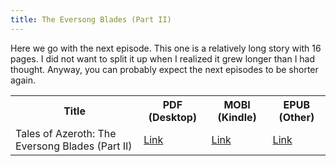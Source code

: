 ```yaml
---
title: The Eversong Blades (Part II)
---
```


<script lang="ts">
  import {siteLink} from "$lib/constants";
</script>

Here we go with the next episode. This one is a relatively long story with 16 pages. I did not want to split it up when I realized it grew longer than I had thought. Anyway, you can probably expect the next episodes to be shorter again.

<table class="table table-meu">
  <tr>
    <th class="text-center">
      Title
    </th>
    <th class="text-center">
      PDF (Desktop)
    </th>
    <th class="text-center">
      MOBI (Kindle)
    </th>
    <th class="text-center">
      EPUB (Other)
    </th>
  </tr>
  <tr>
    <td>
      Tales of Azeroth: The Eversong Blades (Part II)
    </td>
    <td>
      <a href="{siteLink}/dl/TheEversongBladesPartTwo.pdf">Link</a>
    </td>
    <td>
      <a href="{siteLink}/dl/TheEversongBladesPartTwo.mobi">Link</a>
    </td>
    <td>
      <a href="{siteLink}/dl/TheEversongBladesPartTwo.epub">Link</a>
    </td>
  </tr>
</table>

